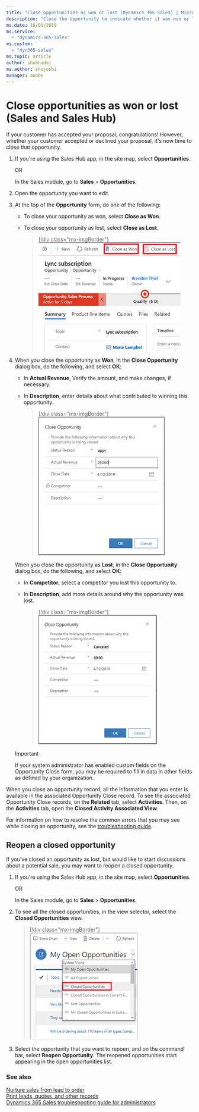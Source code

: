 ```yaml
---
title: "Close opportunities as won or lost (Dynamics 365 Sales) | MicrosoftDocs"
description: "Close the opportunity to indicate whether it was won or lost."
ms.date: 10/01/2019
ms.service: 
  - "dynamics-365-sales"
ms.custom: 
  - "dyn365-sales"
ms.topic: article
author: shubhadaj
ms.author: shujoshi
manager: annbe
---
```


# Close opportunities as won or lost (Sales and Sales Hub)

If your customer has accepted your proposal, congratulations! However, whether your customer accepted or declined your proposal, it's now time to close that opportunity.  
  
1. If you're using the Sales Hub app, in the site map, select **Opportunities**. 
   
   OR

   In the Sales module, go to **Sales** > **Opportunities**.
  
2. Open the opportunity you want to edit.  
  
3. At the top of the **Opportunity** form, do one of the following:  

   - To close your opportunity as won, select **Close as Won**.  
 
   - To close your opportunity as lost, select **Close as Lost**.

      > [!div class="mx-imgBorder"]  
      > ![Close as Won and Close as Lost options on the Opportunity form](media/close-opportunity.png "Close as Won and Close as Lost options on the Opportunity form")

4. When you close the opportunity as **Won**, in the **Close Opportunity** dialog box, do the following, and select **OK**:

    - In **Actual Revenue**, Verify the amount, and make changes, if necessary.
    
    - In **Description**, enter details about what contributed to winning this opportunity. 

      > [!div class="mx-imgBorder"]  
      > ![Close Opportunity dialog box when the opportunity is won](media/close-as-won.png "Close Opportunity dialog box when the opportunity is won")

    When you close the opportunity as **Lost**, in the **Close Opportunity** dialog box, do the following, and select **OK**:
  
    -  In **Competitor**, select a competitor you lost this opportunity to.
    
    -  In **Description**, add more details around why the opportunity was lost.

        > [!div class="mx-imgBorder"]  
        > ![Close Opportunity dialog box when the opportunity is lost](media/close-as-lost.png "Close Opportunity dialog box when the opportunity is lost")

    > [!IMPORTANT]
    > If your system administrator has enabled custom fields on the Opportunity Close form, you may be required to fill in data in other fields as defined by your organization. 

When you close an opportunity record, all the information that you enter is available in the associated Opportunity Close record. To see the associated Opportunity Close records, on the **Related** tab, select **Activities**. Then, on the **Activities** tab, open the **Closed Activity Associated View**. 

For information on how to resolve the common errors that you may see while closing an opportunity, see the [troubleshooting guide](troubleshooting.md).

## Reopen a closed opportunity

If you've closed an opportunity as lost, but would like to start discussions about a potential sale, you may want to reopen a closed opportunity.

1. If you're using the Sales Hub app, in the site map, select **Opportunities**. 
   
   OR

    In the Sales module, go to **Sales** > **Opportunities**.

2. To see all the closed opportunities, in the view selector, select the **Closed Opportunities** view.  

    > [!div class="mx-imgBorder"]  
    > ![Closed Opportunities view in the view selector](media/select-closed-opportunities-view.png "Closed Opportunities view in the view selector")

3. Select the opportunity that you want to repoen, and on the command bar, select **Reopen Opportunity**. The reopened opportunities start appearing in the open opportunities list.
  
### See also  
 [Nurture sales from lead to order](../sales-enterprise/nurture-sales-from-lead-order-sales.md)   
 [Print leads, quotes, and other records](../basics/print-leads-quotes-other-records.md)  
 [Dynamics 365 Sales troubleshooting guide for administrators](troubleshooting-admin.md)  
